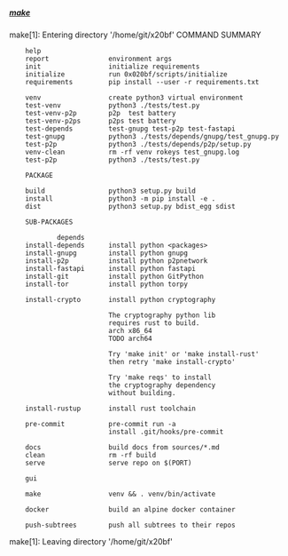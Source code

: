 ##### [make](https://www.gnu.org/software/make/)
make[1]: Entering directory '/home/git/x20bf'
     	COMMAND              SUMMARY                                      
                                                                       
     	help                                                              
     	report               environment args                             
     	init                 initialize requirements                      
     	initialize           run 0x020bf/scripts/initialize               
     	requirements         pip install --user -r requirements.txt       
                                                                       
     	venv                 create python3 virtual environment           
     	test-venv            python3 ./tests/test.py                      
     	test-venv-p2p        p2p  test battery                            
     	test-venv-p2ps       p2ps test battery                            
     	test-depends         test-gnupg test-p2p test-fastapi             
     	test-gnupg           python3 ./tests/depends/gnupg/test_gnupg.py  
     	test-p2p             python3 ./tests/depends/p2p/setup.py         
     	venv-clean           rm -rf venv rokeys test_gnupg.log            
     	test-p2p             python3 ./tests/test.py                      
                                                                       
     	PACKAGE                                                           
                                                                       
     	build                python3 setup.py build                       
     	install              python3 -m pip install -e .                  
     	dist                 python3 setup.py bdist_egg sdist             
                                                                       
     	SUB-PACKAGES                                                      
                                                                       
     	        depends                                                   
     	install-depends      install python <packages>                    
     	install-gnupg        install python gnupg                         
     	install-p2p          install python p2pnetwork                    
     	install-fastapi      install python fastapi                       
     	install-git          install python GitPython                     
     	install-tor          install python torpy                         
                                                                       
     	install-crypto       install python cryptography                  
                                                                       
     	                     The cryptography python lib                  
     	                     requires rust to build.                      
     	                     arch x86_64                                  
     	                     TODO arch64                                  
                                                                       
     	                     Try 'make init' or 'make install-rust'       
     	                     then retry 'make install-crypto'             
                                                                       
     	                     Try 'make reqs' to install                   
     	                     the cryptography dependency                  
     	                     without building.                            
                                                                       
     	install-rustup       install rust toolchain                       
                                                                       
     	pre-commit           pre-commit run -a                            
     	                     install .git/hooks/pre-commit                
                                                                       
     	docs                 build docs from sources/*.md                 
     	clean                rm -rf build                                 
     	serve                serve repo on $(PORT)                        
                                                                       
     	gui                                                               
                                                                       
     	make                 venv && . venv/bin/activate                  
                                                                       
     	docker               build an alpine docker container             
                                                                       
     	push-subtrees        push all subtrees to their repos             
make[1]: Leaving directory '/home/git/x20bf'

